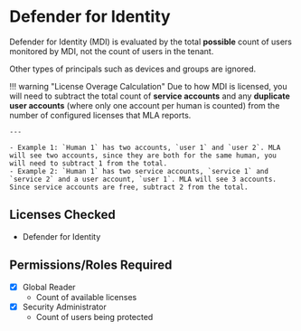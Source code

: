 # Defender for Identity

Defender for Identity (MDI) is evaluated by the total **possible** count of users monitored by MDI, not the count of users in the tenant.

Other types of principals such as devices and groups are ignored.

!!! warning "License Overage Calculation"
    Due to how MDI is licensed, you will need to subtract the total count of **service accounts** and any **duplicate user accounts** (where only one account per human is counted) from the number of configured licenses that MLA reports.

    ---

    - Example 1: `Human 1` has two accounts, `user 1` and `user 2`. MLA will see two accounts, since they are both for the same human, you will need to subtract 1 from the total.
    - Example 2: `Human 1` has two service accounts, `service 1` and `service 2` and a user account, `user 1`. MLA will see 3 accounts. Since service accounts are free, subtract 2 from the total. 

## Licenses Checked

- Defender for Identity

## Permissions/Roles Required

- [X] Global Reader
    - Count of available licenses
- [X] Security Administrator
    - Count of users being protected
